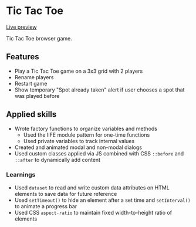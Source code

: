# Tic Tac Toe

[Live preview](https://cyxlan.github.io/library/)

Tic Tac Toe browser game.

## Features
- Play a Tic Tac Toe game on a 3x3 grid with 2 players
- Rename players
- Restart game
- Show temporary "Spot already taken" alert if user chooses a spot that was played before

## Applied skills
- Wrote factory functions to organize variables and methods
	- Used the IIFE module pattern for one-time functions
	- Used private variables to track internal values
- Created and animated modal and non-modal dialogs
- Used custom classes applied via JS combined with CSS `::before` and `::after` to dynamically add content 

### Learnings
- Used `dataset` to read and write custom data attributes on HTML elements to save data for future reference
- Used `setTimeout()` to hide an element after a set time and `setInterval()` to animate a progress bar
- Used CSS `aspect-ratio` to maintain fixed width-to-height ratio of elements